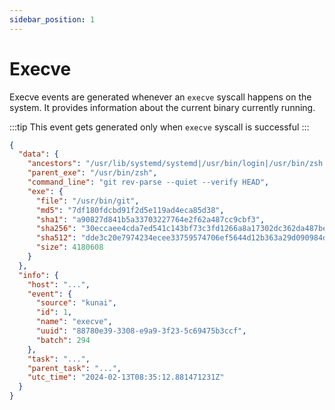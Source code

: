 ```yaml
---
sidebar_position: 1
---
```


# Execve

Execve events are generated whenever an `execve` syscall happens on the system. It provides information about the current binary currently running.

:::tip
This event gets generated only when `execve` syscall is successful
:::

```json
{
  "data": {
    "ancestors": "/usr/lib/systemd/systemd|/usr/bin/login|/usr/bin/zsh|/usr/bin/bash|/usr/bin/xinit|/usr/bin/i3|/usr/bin/bash|/usr/bin/urxvt|/usr/bin/zsh|/usr/bin/zsh",
    "parent_exe": "/usr/bin/zsh",
    "command_line": "git rev-parse --quiet --verify HEAD",
    "exe": {
      "file": "/usr/bin/git",
      "md5": "7df180fdcbd91f2d5e119ad4eca85d38",
      "sha1": "a90827d841b5a33703227764e2f62a487cc9cbf3",
      "sha256": "30eccaee4cda7ed541c143bf73c3fd1266a8a17302dc362da487be72f5ac3500",
      "sha512": "dde3c20e7974234ecee33759574706ef5644d12b363a29d090984d1ce09ca246e27c8e7496d67c035d6817f8a3c2665cffbff26904bd9283cf5abb08ff888dff",
      "size": 4180608
    }
  },
  "info": {
    "host": "...",
    "event": {
      "source": "kunai",
      "id": 1,
      "name": "execve",
      "uuid": "88780e39-3308-e9a9-3f23-5c69475b3ccf",
      "batch": 294
    },
    "task": "...",
    "parent_task": "...",
    "utc_time": "2024-02-13T08:35:12.881471231Z"
  }
}
```

